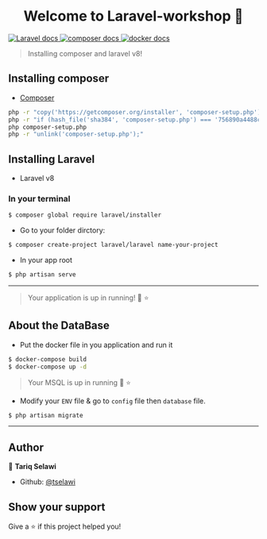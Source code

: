 <h1 align="center">Welcome to Laravel-workshop 👋</h1>
<p>
  <a href="https://laravel.com/" target="_blank">
    <img alt="Laravel docs" src="https://img.shields.io/badge/laravel-php-red.svg" />
  </a>
  <a href="https://getcomposer.org/download/" target="_blank">
    <img alt="composer docs" src="https://img.shields.io/badge/composer-yes-green.svg" />
  </a>
  <a href="https://docker.com" target="_blank">
    <img alt="docker docs" src="https://img.shields.io/badge/docker build-automated-blue.svg" />
  </a>
</p>

> Installing composer and laravel v8!

## Installing composer
- [Composer](https://getcomposer.org/download/)
```sh
php -r "copy('https://getcomposer.org/installer', 'composer-setup.php');"
php -r "if (hash_file('sha384', 'composer-setup.php') === '756890a4488ce9024fc62c56153228907f1545c228516cbf63f885e036d37e9a59d27d63f46af1d4d07ee0f76181c7d3') { echo 'Installer verified'; } else { echo 'Installer corrupt'; unlink('composer-setup.php'); } echo PHP_EOL;"
php composer-setup.php
php -r "unlink('composer-setup.php');"
```

## Installing Laravel
- Laravel v8
### In your terminal
```sh
$ composer global require laravel/installer
```
- Go to your folder dirctory:
```sh
$ composer create-project laravel/laravel name-your-project
 ```
 - In your app root
``` sh
$ php artisan serve
```
***
> Your application is up in running! 💫 ⭐️

## About the DataBase
- Put the docker file in you application and run it

``` sh
$ docker-compose build
$ docker-compose up -d
```
> Your MSQL is up in running 💫 ⭐️

- Modify your `ENV` file & go to `config` file then `database` file.

```sh
$ php artisan migrate
```
***
## Author

👤 **Tariq Selawi**

* Github: [@tselawi](https://github.com/tselawi)

## Show your support

Give a ⭐️ if this project helped you!
